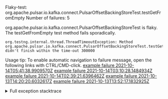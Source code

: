         
Flaky-test: org.apache.pulsar.io.kafka.connect.PulsarOffsetBackingStoreTest.testGetFromEmpty
Number of failures: 5

org.apache.pulsar.io.kafka.connect.PulsarOffsetBackingStoreTest is flaky. The testGetFromEmpty test method fails sporadically.

```
org.testng.internal.thread.ThreadTimeoutException: Method org.apache.pulsar.io.kafka.connect.PulsarOffsetBackingStoreTest.testGetFromEmpty() didn't finish within the time-out 300000
```

Usage tip: To enable automatic navigation to failure message, open the following links with CTRL/CMD-click.
[example failure 2021-10-14T05:41:38.9909570Z](https://github.com/apache/pulsar/runs/3890534270?check_suite_focus=true?check_suite_focus=true#step:6:24519)
[example failure 2021-10-14T03:10:28.1484934Z](https://github.com/apache/pulsar/runs/3889715492?check_suite_focus=true?check_suite_focus=true#step:6:24519)
[example failure 2021-10-14T02:39:21.6396462Z](https://github.com/apache/pulsar/runs/3889715492?check_suite_focus=true?check_suite_focus=true#step:6:16312)
[example failure 2021-10-13T14:20:20.6032617Z](https://github.com/apache/pulsar/runs/3883077518?check_suite_focus=true?check_suite_focus=true#step:6:16661)
[example failure 2021-10-13T13:52:17.1832925Z](https://github.com/apache/pulsar/runs/3883077518?check_suite_focus=true?check_suite_focus=true#step:6:8454)


<details>
<summary>Full exception stacktrace</summary>
<code><pre>
org.testng.internal.thread.ThreadTimeoutException: Method org.apache.pulsar.io.kafka.connect.PulsarOffsetBackingStoreTest.testGetFromEmpty() didn't finish within the time-out 300000
	at org.testng.internal.MethodInvocationHelper.invokeWithTimeoutWithNewExecutor(MethodInvocationHelper.java:371)
	at org.testng.internal.MethodInvocationHelper.invokeWithTimeout(MethodInvocationHelper.java:282)
	at org.testng.internal.TestInvoker.invokeMethod(TestInvoker.java:605)
	at org.testng.internal.TestInvoker.retryFailed(TestInvoker.java:214)
	at org.testng.internal.MethodRunner.runInSequence(MethodRunner.java:58)
	at org.testng.internal.TestInvoker$MethodInvocationAgent.invoke(TestInvoker.java:822)
	at org.testng.internal.TestInvoker.invokeTestMethods(TestInvoker.java:147)
	at org.testng.internal.TestMethodWorker.invokeTestMethods(TestMethodWorker.java:146)
	at org.testng.internal.TestMethodWorker.run(TestMethodWorker.java:128)
	at java.util.ArrayList.forEach(ArrayList.java:1257)
	at org.testng.TestRunner.privateRun(TestRunner.java:764)
	at org.testng.TestRunner.run(TestRunner.java:585)
	at org.testng.SuiteRunner.runTest(SuiteRunner.java:384)
	at org.testng.SuiteRunner.runSequentially(SuiteRunner.java:378)
	at org.testng.SuiteRunner.privateRun(SuiteRunner.java:337)
	at org.testng.SuiteRunner.run(SuiteRunner.java:286)
	at org.testng.SuiteRunnerWorker.runSuite(SuiteRunnerWorker.java:53)
	at org.testng.SuiteRunnerWorker.run(SuiteRunnerWorker.java:96)
	at org.testng.TestNG.runSuitesSequentially(TestNG.java:1218)
	at org.testng.TestNG.runSuitesLocally(TestNG.java:1140)
	at org.testng.TestNG.runSuites(TestNG.java:1069)
	at org.testng.TestNG.run(TestNG.java:1037)
	at org.apache.maven.surefire.testng.TestNGExecutor.run(TestNGExecutor.java:135)
	at org.apache.maven.surefire.testng.TestNGDirectoryTestSuite.executeSingleClass(TestNGDirectoryTestSuite.java:112)
	at org.apache.maven.surefire.testng.TestNGDirectoryTestSuite.executeLazy(TestNGDirectoryTestSuite.java:123)
	at org.apache.maven.surefire.testng.TestNGDirectoryTestSuite.execute(TestNGDirectoryTestSuite.java:90)
	at org.apache.maven.surefire.testng.TestNGProvider.invoke(TestNGProvider.java:146)
	at org.apache.maven.surefire.booter.ForkedBooter.invokeProviderInSameClassLoader(ForkedBooter.java:384)
	at org.apache.maven.surefire.booter.ForkedBooter.runSuitesInProcess(ForkedBooter.java:345)
	at org.apache.maven.surefire.booter.ForkedBooter.execute(ForkedBooter.java:126)
	at org.apache.maven.surefire.booter.ForkedBooter.main(ForkedBooter.java:418)

</pre></code>
</details>

